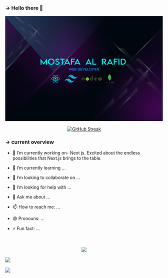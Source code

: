 ### -> Hello there 👋

<img src="https://raw.githubusercontent.com/Rafid46/Rafid46/main/cover%202.jpg">

<p align="center">
<a href="https://git.io/streak-stats"><img src="https://github-readme-streak-stats.herokuapp.com?user=Rafid46&theme=tokyonight&border_radius=5.8&card_width=469" alt="GitHub Streak" /></a>
</p>

### -> current overview

- 🔭 I’m currently working on- Next js. Excited about the endless possibilities that Next.js brings to the table.

- 🌱 I’m currently learning ...
- 👯 I’m looking to collaborate on ...
- 🤔 I’m looking for help with ...
- 💬 Ask me about ...
- 📫 How to reach me: ...
- 😄 Pronouns: ...
- ⚡ Fun fact: ...
</br>
<p align="center">
  <a href="https://skillicons.dev">
    <img src="https://skillicons.dev/icons?i=react,tailwind,nodejs,mongo,html,js,css,express,firebase,git" />
  </a>
</p>

![](https://github-readme-stats.vercel.app/api?username=Rafid46&show_icons=true&theme=2077)

![](https://github-profile-summary-cards.vercel.app/api/cards/profile-details?username=Rafid46&theme=2077)

<!-- ![](https://github-profile-summary-cards.vercel.app/api/cards/stats?username=Rafid46&theme=monokai) -->
